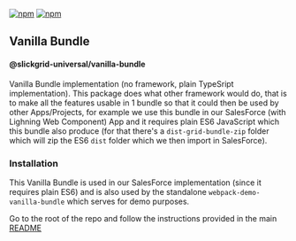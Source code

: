 [![npm](https://img.shields.io/npm/v/@slickgrid-universal/vanilla-bundle.svg?color=forest)](https://www.npmjs.com/package/@slickgrid-universal/vanilla-bundle)
[![npm](https://img.shields.io/npm/dy/@slickgrid-universal/vanilla-bundle?color=forest)](https://www.npmjs.com/package/@slickgrid-universal/vanilla-bundle)

## Vanilla Bundle
#### @slickgrid-universal/vanilla-bundle

Vanilla Bundle implementation (no framework, plain TypeSript implementation). This package does what other framework would do, that is to make all the features usable in 1 bundle so that it could then be used by other Apps/Projects, for example we use this bundle in our SalesForce (with Lighning Web Component) App and it requires plain ES6 JavaScript which this bundle also produce (for that there's a `dist-grid-bundle-zip` folder which will zip the ES6 `dist` folder which we then import in SalesForce).

### Installation
This Vanilla Bundle is used in our SalesForce implementation (since it requires plain ES6) and is also used by the standalone `webpack-demo-vanilla-bundle` which serves for demo purposes.

Go to the root of the repo and follow the instructions provided in the main [README](https://github.com/ghiscoding/slickgrid-universal#installation)
